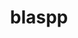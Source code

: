 ---
title: "blaspp"
layout: cache
categories: [package, develop-2024-10-06]
meta: {"versions": ["2024.05.31"], "compilers": ["gcc@=11.4.0", "gcc@=9.4.0", "oneapi@=2024.2.1"], "oss": ["ubuntu20.04", "ubuntu22.04"], "platforms": ["linux"], "targets": ["neoverse_v1", "neoverse_v2", "ppc64le", "x86_64_v3"], "stacks": ["e4s", "e4s-neoverse-v2", "e4s-neoverse_v1", "e4s-oneapi", "e4s-power", "root"], "num_specs": 13, "num_specs_by_stack": {"e4s-power": 2, "root": 13, "e4s-neoverse_v1": 4, "e4s-neoverse-v2": 2, "e4s": 4, "e4s-oneapi": 1}}
spec_details: [{"hash": "qjvaz6zc4yhpjlqus3uw42uhthjxeqh5", "compiler": "gcc@=9.4.0", "versions": ["2024.05.31"], "os": "ubuntu20.04", "platform": "linux", "target": "ppc64le", "variants": ["build_system=cmake", "build_type=Release", "~cuda", "generator=make", "~ipo", "+openmp", "~rocm", "+shared", "~sycl"], "stacks": ["e4s-power", "root"], "size": "-", "tarball": "https://binaries.spack.io/develop-2024-10-06/build_cache/linux-ubuntu20.04-ppc64le/gcc-9.4.0/blaspp-2024.05.31/linux-ubuntu20.04-ppc64le-gcc-9.4.0-blaspp-2024.05.31-qjvaz6zc4yhpjlqus3uw42uhthjxeqh5.spack"}, {"hash": "ngvhoykdolzilx3gcwpwpn75jzbo62ti", "compiler": "gcc@=9.4.0", "versions": ["2024.05.31"], "os": "ubuntu20.04", "platform": "linux", "target": "ppc64le", "variants": ["build_system=cmake", "build_type=Release", "+cuda", "cuda_arch=70", "generator=make", "~ipo", "+openmp", "~rocm", "+shared", "~sycl"], "stacks": ["e4s-power", "root"], "size": "-", "tarball": "https://binaries.spack.io/develop-2024-10-06/build_cache/linux-ubuntu20.04-ppc64le/gcc-9.4.0/blaspp-2024.05.31/linux-ubuntu20.04-ppc64le-gcc-9.4.0-blaspp-2024.05.31-ngvhoykdolzilx3gcwpwpn75jzbo62ti.spack"}, {"hash": "igmc3ayzh2ylp5lqve6r7dytalk5hzpd", "compiler": "gcc@=11.4.0", "versions": ["2024.05.31"], "os": "ubuntu22.04", "platform": "linux", "target": "neoverse_v1", "variants": ["build_system=cmake", "build_type=Release", "+cuda", "cuda_arch=80", "generator=make", "~ipo", "+openmp", "~rocm", "+shared", "~sycl"], "stacks": ["e4s-neoverse_v1", "root"], "size": "-", "tarball": "https://binaries.spack.io/develop-2024-10-06/build_cache/linux-ubuntu22.04-neoverse_v1/gcc-11.4.0/blaspp-2024.05.31/linux-ubuntu22.04-neoverse_v1-gcc-11.4.0-blaspp-2024.05.31-igmc3ayzh2ylp5lqve6r7dytalk5hzpd.spack"}, {"hash": "u5dxq3mfk3glmkte665zgpmnpcno2okl", "compiler": "gcc@=11.4.0", "versions": ["2024.05.31"], "os": "ubuntu22.04", "platform": "linux", "target": "neoverse_v1", "variants": ["build_system=cmake", "build_type=Release", "+cuda", "cuda_arch=75", "generator=make", "~ipo", "+openmp", "~rocm", "+shared", "~sycl"], "stacks": ["e4s-neoverse_v1", "root"], "size": "-", "tarball": "https://binaries.spack.io/develop-2024-10-06/build_cache/linux-ubuntu22.04-neoverse_v1/gcc-11.4.0/blaspp-2024.05.31/linux-ubuntu22.04-neoverse_v1-gcc-11.4.0-blaspp-2024.05.31-u5dxq3mfk3glmkte665zgpmnpcno2okl.spack"}, {"hash": "vjrumhrjzet5ulpnmsnbxqlwifnafpd5", "compiler": "gcc@=11.4.0", "versions": ["2024.05.31"], "os": "ubuntu22.04", "platform": "linux", "target": "neoverse_v1", "variants": ["build_system=cmake", "build_type=Release", "~cuda", "generator=make", "~ipo", "+openmp", "~rocm", "+shared", "~sycl"], "stacks": ["e4s-neoverse_v1", "root"], "size": "-", "tarball": "https://binaries.spack.io/develop-2024-10-06/build_cache/linux-ubuntu22.04-neoverse_v1/gcc-11.4.0/blaspp-2024.05.31/linux-ubuntu22.04-neoverse_v1-gcc-11.4.0-blaspp-2024.05.31-vjrumhrjzet5ulpnmsnbxqlwifnafpd5.spack"}, {"hash": "wiatvvd727oqvccg4iv7mqamov3jweeg", "compiler": "gcc@=11.4.0", "versions": ["2024.05.31"], "os": "ubuntu22.04", "platform": "linux", "target": "neoverse_v1", "variants": ["build_system=cmake", "build_type=Release", "+cuda", "cuda_arch=90", "generator=make", "~ipo", "+openmp", "~rocm", "+shared", "~sycl"], "stacks": ["e4s-neoverse_v1", "root"], "size": "-", "tarball": "https://binaries.spack.io/develop-2024-10-06/build_cache/linux-ubuntu22.04-neoverse_v1/gcc-11.4.0/blaspp-2024.05.31/linux-ubuntu22.04-neoverse_v1-gcc-11.4.0-blaspp-2024.05.31-wiatvvd727oqvccg4iv7mqamov3jweeg.spack"}, {"hash": "jnz33zjvvcciewymulyr737fkb5utavt", "compiler": "gcc@=11.4.0", "versions": ["2024.05.31"], "os": "ubuntu22.04", "platform": "linux", "target": "neoverse_v2", "variants": ["build_system=cmake", "build_type=Release", "+cuda", "cuda_arch=90", "generator=make", "~ipo", "+openmp", "~rocm", "+shared", "~sycl"], "stacks": ["root", "e4s-neoverse-v2"], "size": "-", "tarball": "https://binaries.spack.io/develop-2024-10-06/build_cache/linux-ubuntu22.04-neoverse_v2/gcc-11.4.0/blaspp-2024.05.31/linux-ubuntu22.04-neoverse_v2-gcc-11.4.0-blaspp-2024.05.31-jnz33zjvvcciewymulyr737fkb5utavt.spack"}, {"hash": "2wrseg35xpprehsq2scnfk7usnfhghc7", "compiler": "gcc@=11.4.0", "versions": ["2024.05.31"], "os": "ubuntu22.04", "platform": "linux", "target": "neoverse_v2", "variants": ["build_system=cmake", "build_type=Release", "~cuda", "generator=make", "~ipo", "+openmp", "~rocm", "+shared", "~sycl"], "stacks": ["root", "e4s-neoverse-v2"], "size": "-", "tarball": "https://binaries.spack.io/develop-2024-10-06/build_cache/linux-ubuntu22.04-neoverse_v2/gcc-11.4.0/blaspp-2024.05.31/linux-ubuntu22.04-neoverse_v2-gcc-11.4.0-blaspp-2024.05.31-2wrseg35xpprehsq2scnfk7usnfhghc7.spack"}, {"hash": "c73ullhizzgxrcx5mcnbasqdfhioe4sc", "compiler": "gcc@=11.4.0", "versions": ["2024.05.31"], "os": "ubuntu22.04", "platform": "linux", "target": "x86_64_v3", "variants": ["build_system=cmake", "build_type=Release", "~cuda", "generator=make", "~ipo", "+openmp", "~rocm", "+shared", "~sycl"], "stacks": ["e4s", "root"], "size": "-", "tarball": "https://binaries.spack.io/develop-2024-10-06/build_cache/linux-ubuntu22.04-x86_64_v3/gcc-11.4.0/blaspp-2024.05.31/linux-ubuntu22.04-x86_64_v3-gcc-11.4.0-blaspp-2024.05.31-c73ullhizzgxrcx5mcnbasqdfhioe4sc.spack"}, {"hash": "uaukbek7t5mlc6m5fkyzssyjncuwopje", "compiler": "gcc@=11.4.0", "versions": ["2024.05.31"], "os": "ubuntu22.04", "platform": "linux", "target": "x86_64_v3", "variants": ["build_system=cmake", "build_type=Release", "+cuda", "cuda_arch=90", "generator=make", "~ipo", "+openmp", "~rocm", "+shared", "~sycl"], "stacks": ["e4s", "root"], "size": "-", "tarball": "https://binaries.spack.io/develop-2024-10-06/build_cache/linux-ubuntu22.04-x86_64_v3/gcc-11.4.0/blaspp-2024.05.31/linux-ubuntu22.04-x86_64_v3-gcc-11.4.0-blaspp-2024.05.31-uaukbek7t5mlc6m5fkyzssyjncuwopje.spack"}, {"hash": "c6crxebb3qluj6m4bxg2376hqmv645z3", "compiler": "gcc@=11.4.0", "versions": ["2024.05.31"], "os": "ubuntu22.04", "platform": "linux", "target": "x86_64_v3", "variants": ["amdgpu_target=gfx90a", "build_system=cmake", "build_type=Release", "~cuda", "generator=make", "~ipo", "+openmp", "+rocm", "+shared", "~sycl"], "stacks": ["e4s", "root"], "size": "-", "tarball": "https://binaries.spack.io/develop-2024-10-06/build_cache/linux-ubuntu22.04-x86_64_v3/gcc-11.4.0/blaspp-2024.05.31/linux-ubuntu22.04-x86_64_v3-gcc-11.4.0-blaspp-2024.05.31-c6crxebb3qluj6m4bxg2376hqmv645z3.spack"}, {"hash": "65y63usff4dewkifytac6cnxykbmf5xq", "compiler": "gcc@=11.4.0", "versions": ["2024.05.31"], "os": "ubuntu22.04", "platform": "linux", "target": "x86_64_v3", "variants": ["build_system=cmake", "build_type=Release", "+cuda", "cuda_arch=80", "generator=make", "~ipo", "+openmp", "~rocm", "+shared", "~sycl"], "stacks": ["e4s", "root"], "size": "-", "tarball": "https://binaries.spack.io/develop-2024-10-06/build_cache/linux-ubuntu22.04-x86_64_v3/gcc-11.4.0/blaspp-2024.05.31/linux-ubuntu22.04-x86_64_v3-gcc-11.4.0-blaspp-2024.05.31-65y63usff4dewkifytac6cnxykbmf5xq.spack"}, {"hash": "ov7yb2usfd67mhhzsqsyhsinvkj575bc", "compiler": "oneapi@=2024.2.1", "versions": ["2024.05.31"], "os": "ubuntu22.04", "platform": "linux", "target": "x86_64_v3", "variants": ["build_system=cmake", "build_type=Release", "~cuda", "generator=make", "~ipo", "+openmp", "~rocm", "+shared", "~sycl"], "stacks": ["root", "e4s-oneapi"], "size": "-", "tarball": "https://binaries.spack.io/develop-2024-10-06/build_cache/linux-ubuntu22.04-x86_64_v3/oneapi-2024.2.1/blaspp-2024.05.31/linux-ubuntu22.04-x86_64_v3-oneapi-2024.2.1-blaspp-2024.05.31-ov7yb2usfd67mhhzsqsyhsinvkj575bc.spack"}]
---
